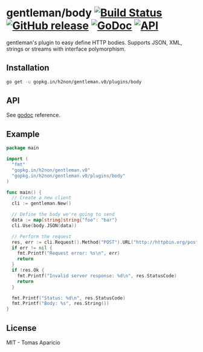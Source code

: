 # gentleman/body [![Build Status](https://travis-ci.org/h2non/gentleman.png)](https://travis-ci.org/h2non/gentleman) [![GitHub release](https://img.shields.io/github/tag/h2non/gentleman.svg)](https://github.com/h2non/gentleman/releases) [![GoDoc](https://godoc.org/github.com/h2non/gentleman/plugins/body?status.svg)](https://godoc.org/github.com/h2non/gentleman/plugins/body) [![API](https://img.shields.io/badge/api-stable-green.svg?style=flat)](https://godoc.org/github.com/h2non/gentleman)

gentleman's plugin to easy define HTTP bodies. Supports JSON, XML, strings or streams with interface polymorphism. 

## Installation

```bash
go get -u gopkg.in/h2non/gentleman.v0/plugins/body
```

## API

See [godoc](https://godoc.org/github.com/h2non/gentleman/plugins/body) reference.

## Example

```go
package main

import (
  "fmt"
  "gopkg.in/h2non/gentleman.v0"
  "gopkg.in/h2non/gentleman.v0/plugins/body"
)

func main() {
  // Create a new client
  cli := gentleman.New()

  // Define the body we're going to send
  data := map[string]string{"foo": "bar"}
  cli.Use(body.JSON(data))

  // Perform the request
  res, err := cli.Request().Method("POST").URL("http://httpbin.org/post").End()
  if err != nil {
    fmt.Printf("Request error: %s\n", err)
    return
  }
  if !res.Ok {
    fmt.Printf("Invalid server response: %d\n", res.StatusCode)
    return
  }

  fmt.Printf("Status: %d\n", res.StatusCode)
  fmt.Printf("Body: %s", res.String())
}
```

## License

MIT - Tomas Aparicio
